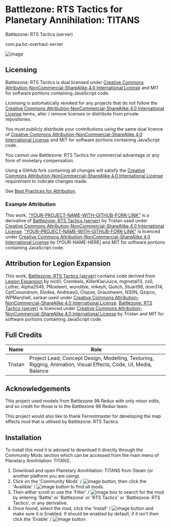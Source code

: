 # Battlezone: RTS Tactics for Planetary Annihilation: TITANS
Battlezone: RTS Tactics (server)

com.pa.bz-overhaul-server

![image](https://i.imgur.com/TEVJLuz.png)

## Licensing

Battlezone: RTS Tactics is dual licensed under [Creative Commons Attribution-NonCommercial-ShareAlike 4.0 International License](https://creativecommons.org/licenses/by-nc-sa/4.0/) and MIT for software portions containing JavaScript code.

Licensing is automatically revoked for any projects that do not follow the [Creative Commons Attribution-NonCommercial-ShareAlike 4.0 International License](https://creativecommons.org/licenses/by-nc-sa/4.0/) terms, alter / remove licenses or distribute from private repositories.

You must publicly distribute your contributions using the same dual licence of [Creative Commons Attribution-NonCommercial-ShareAlike 4.0 International License](https://creativecommons.org/licenses/by-nc-sa/4.0/) and MIT for software portions containing JavaScript code.

You cannot use Battlezone: RTS Tactics for commercial advantage or any form of monetary compensation.

Using a GitHub fork containing all changes will satisfy the [Creative Commons Attribution-NonCommercial-ShareAlike 4.0 International License](https://creativecommons.org/licenses/by-nc-sa/4.0/) requirement to indicate changes made.

See [Best Practices for Attribution](https://wiki.creativecommons.org/wiki/Best_practices_for_attribution).

### Example Attribution

This work, ["YOUR-PROJECT-NAME-WITH-GITHUB-FORK-LINK"](https://github.com/) is a derivative of [Battlezone: RTS Tactics (server)](https://github.com/TristanD79/com.pa.bz-overhaul-server/) by Tristan used under [Creative Commons Attribution-NonCommercial-ShareAlike 4.0 International License](https://creativecommons.org/licenses/by-nc-sa/4.0/). ["YOUR-PROJECT-NAME-WITH-GITHUB-FORK-LINK"](https://github.com/) is licenced under [Creative Commons Attribution-NonCommercial-ShareAlike 4.0 International License](https://creativecommons.org/licenses/by-nc-sa/4.0/) by [YOUR-NAME-HERE] and MIT for software portions containing JavaScript code.


## Attribution for Legion Expansion

This work, [Battlezone: RTS Tactics (server)](https://github.com/TristanD79/com.pa.bz-overhaul-server/) contains code derived from [Legion Expansion](https://github.com/Legion-Expansion/Legion-Expansion/) by nicb1, Crembels, KillerKiwiJuice, mgmetal13, zx0, Luther, Alpha2546, PRoeleert, wondible, mikeyh, Quitch, Stuart98, dom314, CptConundrum, Elodea, AndreasG, Clopse, Graushwein, N30N, Qzipco, WPMarshall, xankar used under [Creative Commons Attribution-NonCommercial-ShareAlike 4.0 International License](https://creativecommons.org/licenses/by-nc-sa/4.0/). [Battlezone: RTS Tactics (server)](https://github.com/TristanD79/com.pa.bz-overhaul-server/) is licenced under [Creative Commons Attribution-NonCommercial-ShareAlike 4.0 International License](https://creativecommons.org/licenses/by-nc-sa/4.0/) by Tristan and MIT for software portions containing JavaScript code.

## Full Credits

| Name            | Role                               |
| --------------- | ---------------------------------- |
| Tristan         | Project Lead, Concept Design, Modelling, Texturing, Rigging, Animation, Visual Effects, Code, UI, Media, Balance |

## Acknowledgements

This project used models from Battlezone 98 Redux with only minor edits, and so credit for those is to the Battlezone 98 Redux team.

This project would also like to thank Ferrestmaster for developing the map effects mod that is utilised by Battlezone: RTS Tactics.

## Installation

To install this mod it is advised to download it directly through the Community Mods section which can be accessed from the main menu of Planetary Annihilation: TITANS.

1. Download and open Planetary Annihilation: TITANS from Steam (or another platform you are using).
2. Click on the 'Community Mods' / ![image](https://github.com/TristanD79/com.pa.tao-overhaul-server/assets/91082354/f4502506-2bff-407a-9648-1a6a4e2c7e26) button, then click the 'Availible' / ![image](https://github.com/TristanD79/com.pa.tao-overhaul-server/assets/91082354/69abdb31-06ef-4962-a036-192c0cabf2d0) button to find all mods.
3. Then either scroll or use the 'Filter' / ![image](https://github.com/TristanD79/com.pa.tao-overhaul-server/assets/91082354/82b20b53-6378-4ca1-bac7-1f8a68b0503a) box to search for the mod by entering 'Battle' or 'Battlezone' or 'RTS Tactics' or 'Battlezone: RTS Tactics', or any derivative.
4. Once found, select the mod, click the 'Install' / ![image](https://github.com/TristanD79/com.pa.tao-overhaul-server/assets/91082354/78d73ff9-bbe2-49ae-8a1a-321f910fc710) button and make sure it is Enabled. It should be enabled by default, if it isn't then click the 'Enable' / ![image](https://github.com/TristanD79/com.pa.tao-overhaul-server/assets/91082354/a47c3e55-047a-451d-ba9e-19f881189ded) button.


